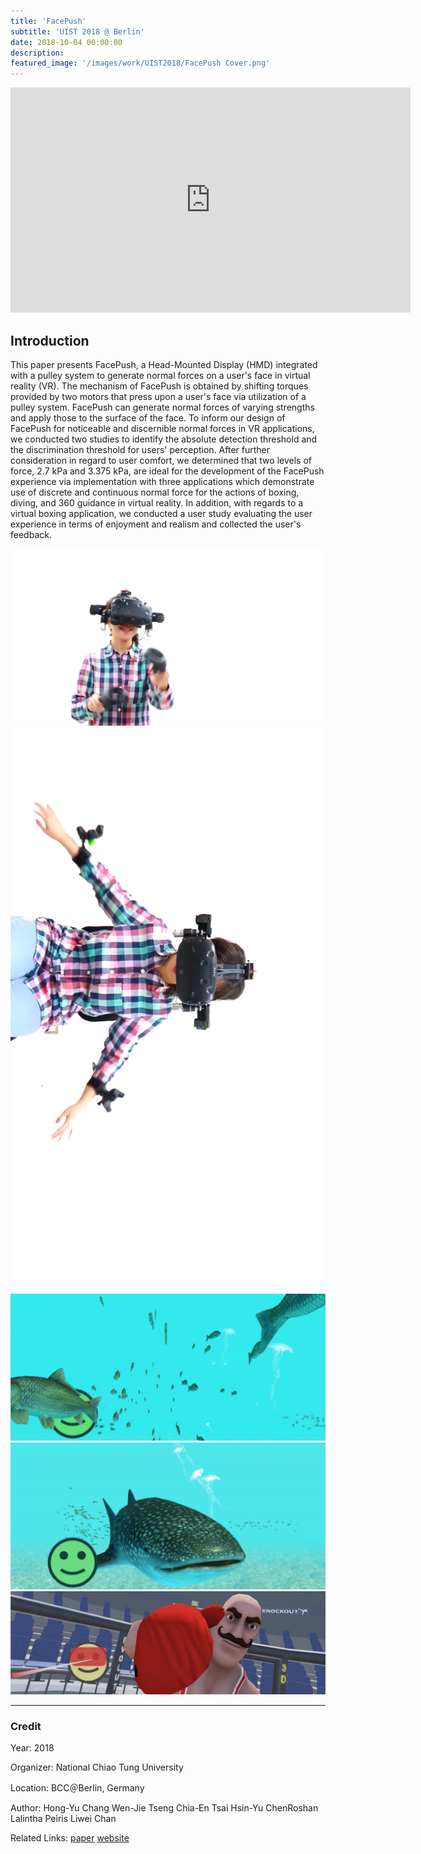 ```yaml
---
title: 'FacePush'
subtitle: 'UIST 2018 @ Berlin'
date: 2018-10-04 00:00:00
description: 
featured_image: '/images/work/UIST2018/FacePush Cover.png'
---
```

<iframe src="https://player.vimeo.com/video/320442816" width="640" height="360" frameborder="0" webkitallowfullscreen mozallowfullscreen allowfullscreen></iframe>

## Introduction

This paper presents FacePush, a Head-Mounted Display (HMD) integrated with a pulley system to generate normal forces on a user's face in virtual reality (VR). The mechanism of FacePush is obtained by shifting torques provided by two motors that press upon a user's face via utilization of a pulley system. FacePush can generate normal forces of varying strengths and apply those to the surface of the face. To inform our design of FacePush for noticeable and discernible normal forces in VR applications, we conducted two studies to identify the absolute detection threshold and the discrimination threshold for users' perception. After further consideration in regard to user comfort, we determined that two levels of force, 2.7 kPa and 3.375 kPa, are ideal for the development of the FacePush experience via implementation with three applications which demonstrate use of discrete and continuous normal force for the actions of boxing, diving, and 360 guidance in virtual reality. In addition, with regards to a virtual boxing application, we conducted a user study evaluating the user experience in terms of enjoyment and realism and collected the user's feedback. 


<div class="gallery" data-columns="2">
        <img src="/images/work/UIST2018/FacePush1.png">
        <img src="/images/work/UIST2018/FacePush2.png">
        <img src="/images/work/UIST2018/FacePush4.png">
        <img src="/images/work/UIST2018/FacePush5.png">
</div>
<div class="gallery" data-columns="1">
<img src="/images/work/UIST2018/FacePush3.png">
</div>

---

### Credit

Year: 2018

Organizer: National Chiao Tung University

Location: BCC＠Berlin, Germany

Author: Hong-Yu Chang Wen-Jie Tseng Chia-En Tsai Hsin-Yu ChenRoshan Lalintha Peiris Liwei Chan

Related Links: [paper](https://dl.acm.org/citation.cfm?id=3242588)  [website](https://uist.acm.org/uist2018/)

